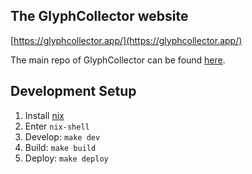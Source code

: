 ## The GlyphCollector website

[https://glyphcollector.app/](https://glyphcollector.app/)

The main repo of GlyphCollector can be found [here](https://github.com/krksgbr/glyphcollector).

## Development Setup

1. Install [nix](https://nixos.org/nix/)
2. Enter `nix-shell`
3. Develop: `make dev`
3. Build: `make build`
4. Deploy: `make deploy`
